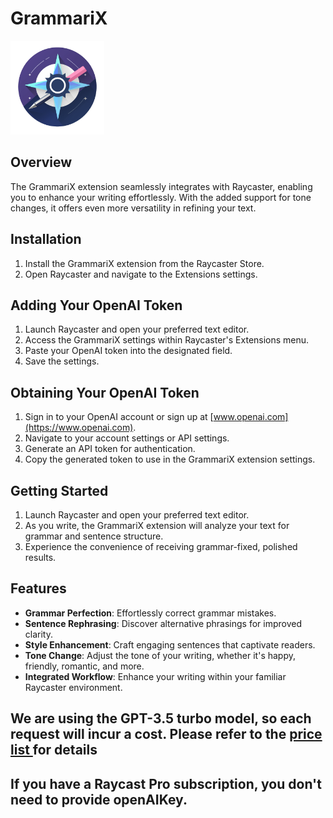 # GrammariX

<img src="./assets/icon.png" alt="Grammar Fixer Logo" width="150px">

## Overview

The GrammariX extension seamlessly integrates with Raycaster, enabling you to enhance your writing effortlessly. With the added support for tone changes, it offers even more versatility in refining your text.

## Installation

1. Install the GrammariX extension from the Raycaster Store.
2. Open Raycaster and navigate to the Extensions settings.

## Adding Your OpenAI Token

1. Launch Raycaster and open your preferred text editor.
2. Access the GrammariX settings within Raycaster's Extensions menu.
3. Paste your OpenAI token into the designated field.
4. Save the settings.

## Obtaining Your OpenAI Token

1. Sign in to your OpenAI account or sign up at [www.openai.com](https://www.openai.com).
2. Navigate to your account settings or API settings.
3. Generate an API token for authentication.
4. Copy the generated token to use in the GrammariX extension settings.

## Getting Started

1. Launch Raycaster and open your preferred text editor.
2. As you write, the GrammariX extension will analyze your text for grammar and sentence structure.
3. Experience the convenience of receiving grammar-fixed, polished results.

## Features

- **Grammar Perfection**: Effortlessly correct grammar mistakes.
- **Sentence Rephrasing**: Discover alternative phrasings for improved clarity.
- **Style Enhancement**: Craft engaging sentences that captivate readers.
- **Tone Change**: Adjust the tone of your writing, whether it's happy, friendly, romantic, and more.
- **Integrated Workflow**: Enhance your writing within your familiar Raycaster environment.

## We are using the GPT-3.5 turbo model, so each request will incur a cost. Please refer to the [price list ](https://openai.com/pricing) for details

## If you have a Raycast Pro subscription, you don't need to provide openAIKey.
